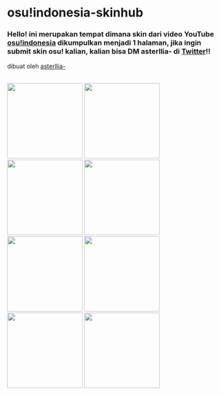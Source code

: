 # osu!indonesia-skinhub
### Hello! ini merupakan tempat dimana skin dari video YouTube <a href="https://www.youtube.com/osuindonesia">osu!indonesia</a> dikumpulkan menjadi 1 halaman, jika ingin submit skin osu! kalian, kalian bisa DM asterllia- di  <a href="https://twitter.com/naufalfarrelp1">Twitter</a>!! 
dibuat oleh <a href="https://osu.ppy.sh/users/9456733">asterllia-</a><br>

</br>
  <a href="asterllia.md">
  <img src="https://a.ppy.sh/9456733"  
       width="175"
       height="175"></a>
  <a href="mkoe.md">
  <img src="https://a.ppy.sh/11847189"  
       width="175"
       height="175"></a>
   <a href="lushifer.md">
  <img src="https://a.ppy.sh/13356408"  
       width="175"
       height="175"></a>
   <a href="remuru.md">
  <img src="https://a.ppy.sh/3654220"  
       width="175"
       height="175"></a>     
   <a href="mitsuru.md">
  <img src="https://a.ppy.sh/8004635"  
       width="175"
       height="175"></a>    
       <a href="centrux.md">
  <img src="https://a.ppy.sh/5426769"  
       width="175"
       height="175"></a>
       <a href="medseba.md">
  <img src="https://a.ppy.sh/9000010"  
       width="175"
       height="175"></a>
        <a href="akshiro.md">
  <img src="https://a.ppy.sh/10557490"  
       width="175"
       height="175"></a>
     
